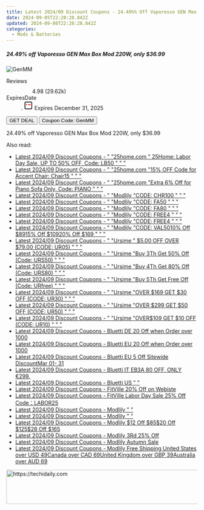 ```yaml
---
title: Latest 2024/09 Discount Coupons - 24.49%% Off Vaporesso GEN Max Box Mod 220W, only $36.99
date: 2024-09-05T22:28:28.842Z
updated: 2024-09-06T22:28:28.842Z
categories:
  - Mods & Batteries
---
```



<div class="max-w-4xl mx-auto grid grid-cols-1 lg:max-w-5xl lg:gap-x-20 lg:grid-cols-2">
  <div class="relative p-3 col-start-1 row-start-1 flex flex-col-reverse rounded-lg bg-gradient-to-t from-black/75 via-black/0 sm:bg-none sm:row-start-2 sm:p-0 lg:row-start-1">
    <h5 class="mt-1 text-lg font-semibold text-white sm:text-slate-900 md:text-2xl dark:sm:text-white">24.49% off Vaporesso GEN Max Box Mod 220W, only $36.99</h5>
  </div>
  
  <div class="col-start-1 col-end-3 row-start-1 grid gap-4 sm:mb-6 sm:grid-cols-4 lg:col-start-2 lg:row-span-6 lg:row-end-6 lg:mb-0 lg:gap-6">
      <img src="https://static.shareasale.com/image/90958/deal/VaporessoGENMaxBoxMod220W.png" onClick="javascript:window.open(decodeURIComponent('https%3A%2F%2Fwww.shareasale.com%2Fu.cfm%3Fd%3D1117770%26m%3D90958%26u%3D4338022'), '_blank');void(0);" alt="GenMM" class="h-60 w-full rounded-lg object-cover sm:col-span-2 sm:h-52 lg:col-span-full" loading="lazy" />
    
  </div>
  <dl class="row-start-2 mt-4 flex items-center text-xs font-medium sm:row-start-3 sm:mt-1 md:mt-2.5 lg:row-start-2">
    <dt class="sr-only">Reviews</dt>
    <dd class="flex items-center text-indigo-600 dark:text-indigo-400">
      <svg width="24" height="24" fill="none" aria-hidden="true" class="mr-1 stroke-current dark:stroke-indigo-500">
        <path d="m12 5 2 5h5l-4 4 2.103 5L12 16l-5.103 3L9 14l-4-4h5l2-5Z" stroke-width="2" stroke-linecap="round" stroke-linejoin="round" />
      </svg>
      <span>4.98 <span class="font-normal text-slate-400">(29.62k)</span></span>
    </dd>
    <dt class="sr-only">ExpiresDate</dt>
    <dd class="flex items-center">
      <svg width="2" height="2" aria-hidden="true" fill="currentColor" class="mx-3 text-slate-300">
        <circle cx="1" cy="1" r="1" />
      </svg>
      <svg width="24" height="24" viewBox="0 0 24 24" fill="none" stroke="currentColor" stroke-width="2">
        <rect x="3" y="3" width="18" height="18" rx="2" fill="#fff" />
        <path d="M6 10L18 10" stroke="red" stroke-width="2" fill="none" />
        <path d="M10 6L10 18" stroke="#fff" stroke-width="2" fill="none" />
      </svg>
      Expires December 31, 2025    </dd>
  </dl>
  <div class="col-start-1 row-start-3 mt-4 self-center sm:col-start-2 sm:row-span-2 sm:row-start-2 sm:mt-0 lg:col-start-1 lg:row-start-3 lg:row-end-4 lg:mt-6">
    <button type="button" onClick="javascript:window.open(decodeURIComponent('https%3A%2F%2Fwww.shareasale.com%2Fu.cfm%3Fd%3D1117770%26m%3D90958%26u%3D4338022'), '_blank');void(0);" class="rounded-lg bg-red-600 px-3 py-2 text-sm font-medium leading-6 text-white">GET DEAL</button>
    <button type="button" onClick="javascript:window.open(decodeURIComponent('https%3A%2F%2Fwww.shareasale.com%2Fu.cfm%3Fd%3D1117770%26m%3D90958%26u%3D4338022'), '_blank');void(0);" class="border-dashed border-2 border-indigo-600 bg-green-100 text-sm leading-6 font-medium py-2 px-3 rounded-lg">Coupon Code: GenMM</button>
  </div>
  <p class="col-start-1 mt-4 text-sm leading-6 sm:col-span-2 lg:col-span-1 lg:row-start-4 lg:mt-6 dark:text-slate-400">
    24.49% off Vaporesso GEN Max Box Mod 220W, only $36.99 
  </p>
</div>
<span class="atpl-alsoreadstyle">Also read:</span>
<div><ul>
<li><a href="https://coupons.techidaily.com/coupon-2123463-app-16836-impact/"><u>Latest 2024/09 Discount Coupons - " "25home.com " 25Home: Labor Day Sale, UP TO 50% OFF, Code: LB50 " " "</u></a></li>
<li><a href="https://coupons.techidaily.com/coupon-1886320-app-16836-impact/"><u>Latest 2024/09 Discount Coupons - " "25home.com "15% OFF Code for Accent Chair: Chair15 " " "</u></a></li>
<li><a href="https://coupons.techidaily.com/coupon-1834834-app-16836-impact/"><u>Latest 2024/09 Discount Coupons - " "25home.com "Extra 6% Off for Piano Sofa Only, Code: PIANO " " "</u></a></li>
<li><a href="https://coupons.techidaily.com/coupon-1856929-app-17059-impact/"><u>Latest 2024/09 Discount Coupons - " "Modlily "CODE: CHR100 " " "</u></a></li>
<li><a href="https://coupons.techidaily.com/coupon-1783847-app-17059-impact/"><u>Latest 2024/09 Discount Coupons - " "Modlily "CODE: FA50 " " "</u></a></li>
<li><a href="https://coupons.techidaily.com/coupon-1783848-app-17059-impact/"><u>Latest 2024/09 Discount Coupons - " "Modlily "CODE: FA80 " " "</u></a></li>
<li><a href="https://coupons.techidaily.com/coupon-1929998-app-17059-impact/"><u>Latest 2024/09 Discount Coupons - " "Modlily "CODE: FREE4 " " "</u></a></li>
<li><a href="https://coupons.techidaily.com/coupon-1933179-app-17059-impact/"><u>Latest 2024/09 Discount Coupons - " "Modlily "CODE: FREE4 " " "</u></a></li>
<li><a href="https://coupons.techidaily.com/coupon-1949800-app-17059-impact/"><u>Latest 2024/09 Discount Coupons - " "Modlily "CODE: VAL5010% Off $8915% Off $10920% Off $169 " " "</u></a></li>
<li><a href="https://coupons.techidaily.com/coupon-2136533-app-16384-impact/"><u>Latest 2024/09 Discount Coupons - " "Ursime " $5.00 OFF OVER $79.00 (CODE: UR05) " " "</u></a></li>
<li><a href="https://coupons.techidaily.com/coupon-2048893-app-16384-impact/"><u>Latest 2024/09 Discount Coupons - " "Ursime "Buy 3Th Get 50% Off (Code: URS50) " " "</u></a></li>
<li><a href="https://coupons.techidaily.com/coupon-2048902-app-16384-impact/"><u>Latest 2024/09 Discount Coupons - " "Ursime "Buy 4Th Get 80% Off (Code: URS80) " " "</u></a></li>
<li><a href="https://coupons.techidaily.com/coupon-2048903-app-16384-impact/"><u>Latest 2024/09 Discount Coupons - " "Ursime "Buy 5Th Get Free Off (Code: URfree) " " "</u></a></li>
<li><a href="https://coupons.techidaily.com/coupon-2078469-app-16384-impact/"><u>Latest 2024/09 Discount Coupons - " "Ursime "OVER $169 GET $30 OFF (CODE: UR30) " " "</u></a></li>
<li><a href="https://coupons.techidaily.com/coupon-2078470-app-16384-impact/"><u>Latest 2024/09 Discount Coupons - " "Ursime "OVER $299 GET $50 OFF (CODE: UR50) " " "</u></a></li>
<li><a href="https://coupons.techidaily.com/coupon-2078468-app-16384-impact/"><u>Latest 2024/09 Discount Coupons - " "Ursime "OVER$109 GET $10 OFF (CODE: UR10) " " "</u></a></li>
<li><a href="https://coupons.techidaily.com/coupon-1728587-app-17092-impact/"><u>Latest 2024/09 Discount Coupons - Bluetti DE 20 Off when Order over 1000</u></a></li>
<li><a href="https://coupons.techidaily.com/coupon-1728584-app-17091-impact/"><u>Latest 2024/09 Discount Coupons - Bluetti EU 20 Off when Order over 1000</u></a></li>
<li><a href="https://coupons.techidaily.com/coupon-1622185-app-17091-impact/"><u>Latest 2024/09 Discount Coupons - Bluetti EU 5 Off Sitewide DiscountMar 01- 31</u></a></li>
<li><a href="https://coupons.techidaily.com/coupon-1462168-app-17093-impact/"><u>Latest 2024/09 Discount Coupons - Bluetti IT EB3A 80 OFF, ONLY €299.</u></a></li>
<li><a href="https://coupons.techidaily.com/coupon-1479038-app-17108-impact/"><u>Latest 2024/09 Discount Coupons - Bluetti US " "</u></a></li>
<li><a href="https://coupons.techidaily.com/coupon-1989851-app-15852-impact/"><u>Latest 2024/09 Discount Coupons - FitVille 20% Off on Webiste</u></a></li>
<li><a href="https://coupons.techidaily.com/coupon-2133127-app-15852-impact/"><u>Latest 2024/09 Discount Coupons - FitVille Labor Day Sale 25% Off Code：LABOR25</u></a></li>
<li><a href="https://coupons.techidaily.com/coupon-1793349-app-17059-impact/"><u>Latest 2024/09 Discount Coupons - Modlily " "</u></a></li>
<li><a href="https://coupons.techidaily.com/coupon-1793350-app-17059-impact/"><u>Latest 2024/09 Discount Coupons - Modlily " "</u></a></li>
<li><a href="https://coupons.techidaily.com/coupon-1871497-app-17059-impact/"><u>Latest 2024/09 Discount Coupons - Modlily $12 Off $85$20 Off $125$28 Off $165</u></a></li>
<li><a href="https://coupons.techidaily.com/coupon-1793347-app-17059-impact/"><u>Latest 2024/09 Discount Coupons - Modlily 3Rd 25% Off</u></a></li>
<li><a href="https://coupons.techidaily.com/coupon-1809763-app-17059-impact/"><u>Latest 2024/09 Discount Coupons - Modlily Autumn Sale</u></a></li>
<li><a href="https://coupons.techidaily.com/coupon-1940883-app-17059-impact/"><u>Latest 2024/09 Discount Coupons - Modlily Free Shipping United States over USD 49Canada over CAD 69United Kingdom over GBP 39Australia over AUD 69</u></a></li>
</ul></div>

<ins class="adsbygoogle"
      style="display:block"
      data-ad-client="ca-pub-7571918770474297"
      data-ad-slot="8358498916"
      data-ad-format="auto"
      data-full-width-responsive="true"></ins>
<!-- affiliate ads begin -->
<a href="https://ephamedtechinc.pxf.io/c/5597632/2137222/26400" target="_top" id="2137222">
  <img src="//a.impactradius-go.com/display-ad/26400-2137222" border="0" alt="https://techidaily.com" width="728" height="90"/>
</a>
<img height="0" width="0" src="https://ephamedtechinc.pxf.io/i/5597632/2137222/26400" style="position:absolute;visibility:hidden;" border="0" />
<!-- affiliate ads end -->